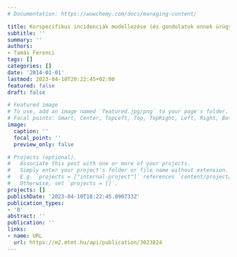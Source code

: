 ```yaml
---
# Documentation: https://wowchemy.com/docs/managing-content/

title: Korspecifikus incidenciák modellezése (és gondolatok ennek ürügyén)
subtitle: ''
summary: ''
authors:
- Tamás Ferenci
tags: []
categories: []
date: '2014-01-01'
lastmod: 2023-04-10T20:22:45+02:00
featured: false
draft: false

# Featured image
# To use, add an image named `featured.jpg/png` to your page's folder.
# Focal points: Smart, Center, TopLeft, Top, TopRight, Left, Right, BottomLeft, Bottom, BottomRight.
image:
  caption: ''
  focal_point: ''
  preview_only: false

# Projects (optional).
#   Associate this post with one or more of your projects.
#   Simply enter your project's folder or file name without extension.
#   E.g. `projects = ["internal-project"]` references `content/project/deep-learning/index.md`.
#   Otherwise, set `projects = []`.
projects: []
publishDate: '2023-04-10T18:22:45.090733Z'
publication_types:
- '0'
abstract: ''
publication: ''
links:
- name: URL
  url: https://m2.mtmt.hu/api/publication/3023824
---
```

